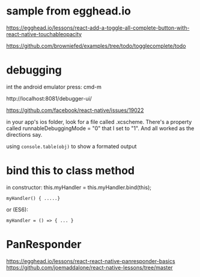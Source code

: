 
# sample from egghead.io
  https://egghead.io/lessons/react-add-a-toggle-all-complete-button-with-react-native-touchableopacity

  https://github.com/browniefed/examples/tree/todo/togglecomplete/todo

  
# debugging
  int the android emulator press: cmd-m

  http://localhost:8081/debugger-ui/

  https://github.com/facebook/react-native/issues/19022
  
  in your app's ios folder, look for a file called <yourAppName>.xcscheme. There's a property called runnableDebuggingMode = "0" that I set to "1". And all worked as the directions say.

  using ``console.table(obj)`` to show a formated output

# bind this to class method 
  in constructor:
    this.myHandler = this.myHandler.bind(this);

    myHandler() { .....}

  or (ES6):

    myHandler = () => { ... }

# PanResponder
  https://egghead.io/lessons/react-react-native-panresponder-basics
  https://github.com/joemaddalone/react-native-lessons/tree/master

  
